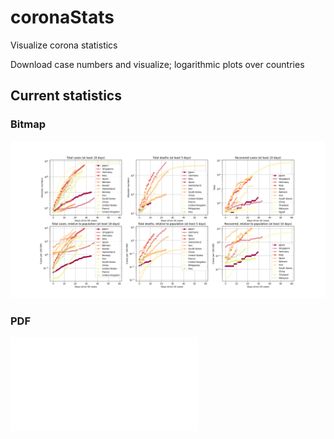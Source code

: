 # coronaStats

Visualize corona statistics 

Download case numbers and visualize; logarithmic plots over countries 

## Current statistics 

### Bitmap 

![Corona Statistics](corona_stats.png) 

### PDF 

![Corona Statistics](corona_stats.pdf) 
